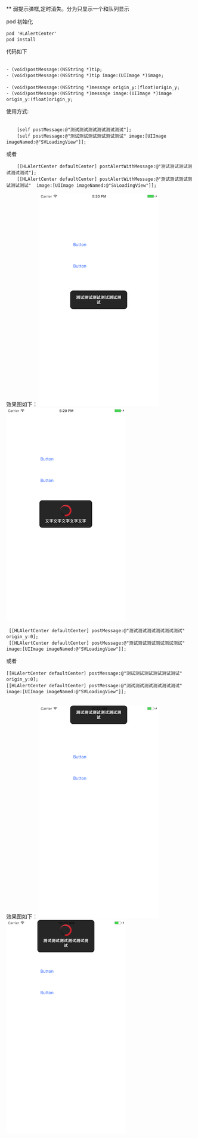 **
弱提示弹框,定时消失。分为只显示一个和队列显示

pod 初始化

```objc
pod 'HLAlertCenter'
pod install

```

代码如下
```objc

- (void)postMessage:(NSString *)tip;
- (void)postMessage:(NSString *)tip image:(UIImage *)image;

- (void)postMessage:(NSString *)message origin_y:(float)origin_y;
- (void)postMessage:(NSString *)message image:(UIImage *)image origin_y:(float)origin_y;

```



使用方式:

```objc

    [self postMessage:@"测试测试测试测试测试测试"];
    [self postMessage:@"测试测试测试测试测试测试" image:[UIImage imageNamed:@"SVLoadingView"]];
```

或者 

```objc
    [[HLAlertCenter defaultCenter] postAlertWithMessage:@"测试测试测试测试测试测试"];
    [[HLAlertCenter defaultCenter] postAlertWithMessage:@"测试测试测试测试测试测试"  image:[UIImage imageNamed:@"SVLoadingView"]];

```

效果图如下：
![image](./ScreenShot1.png)
![image](./ScreenShot2.png)



```objc
 [[HLAlertCenter defaultCenter] postMessage:@"测试测试测试测试测试测试" origin_y:0];
 [[HLAlertCenter defaultCenter] postMessage:@"测试测试测试测试测试测试" image:[UIImage imageNamed:@"SVLoadingView"]];

````


或者

```objc
[[HLAlertCenter defaultCenter] postMessage:@"测试测试测试测试测试测试" origin_y:0];
[[HLAlertCenter defaultCenter] postMessage:@"测试测试测试测试测试测试" image:[UIImage imageNamed:@"SVLoadingView"]];


```

效果图如下：
![image](./ScreenShot3.png)
![image](./ScreenShot4.png)
